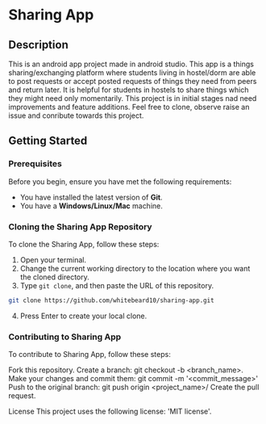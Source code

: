 # Sharing App

## Description

This is an android app project made in android studio. This app is a things sharing/exchanging platform where students living in hostel/dorm are able to post requests or accept posted requests of things they need from peers and return later. It is helpful for students in hostels to share things which they might need only momentarily. This project is in initial stages nad need improvements and feature additions. Feel free to clone, observe raise an issue and conribute towards this project.

## Getting Started

### Prerequisites

Before you begin, ensure you have met the following requirements:

- You have installed the latest version of **Git**.
- You have a **Windows/Linux/Mac** machine.

### Cloning the Sharing App Repository

To clone the Sharing App, follow these steps:

1. Open your terminal.
2. Change the current working directory to the location where you want the cloned directory.
3. Type `git clone`, and then paste the URL of this repository.

```bash
git clone https://github.com/whitebeard10/sharing-app.git


```

4. Press Enter to create your local clone.

### Contributing to Sharing App

To contribute to Sharing App, follow these steps:

Fork this repository.
Create a branch: git checkout -b <branch_name>.
Make your changes and commit them: git commit -m '<commit_message>'
Push to the original branch: git push origin <project_name>/<location>
Create the pull request.

License
This project uses the following license: 'MIT license'.
